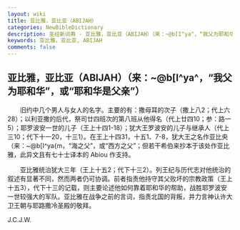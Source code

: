 ```yaml
---
layout: wiki
title: 亚比雅，亚比亚（ABIJAH）
categories: NewBibleDictionary
description: 圣经新词典 - 亚比雅，亚比亚（ABIJAH）（来：~@b[I^ya^，“我父为耶和华”，或“耶和华是父亲”）
keywords: 亚比雅，亚比亚, ABIJAH
comments: false
---
```


## 亚比雅，亚比亚（ABIJAH）（来：~@b[I^ya^，“我父为耶和华”，或“耶和华是父亲”）

　　旧约中几个男人与女人的名字。主要的有：撒母耳的次子（撒上八2；代上六28）；以利亚撒的后代，祭司廿四班次的第八班从他得名（代上廿四10；参：路一5）；耶罗波安一世的儿子（王上十四1-18）；犹大王罗波安的儿子与继承人（代上三10；代下十一20，十三1）。在王上十四31，十五1、7-8，犹大王之名作亚比央（来：~@b[I^ya{m，“海之父”，或“西方之父”；但若干希伯来抄本于该处作亚比雅，此异文且有七十士译本的 Abiou 作支持。

　　亚比雅统治犹大三年（王上十五2；代下十三2）。列王纪与历代志对他统治的叙述有显著不同，然而两者仍可协调。前者指责他持守其父败坏的宗教政策（王上十五3），代下十三的记载，则主要论述他如何靠着耶和华的帮助，战胜耶罗波安一世较强大的军队。亚比雅在战争之前的言词，指责北国的背叛，并力言神认许大卫王朝与耶路撒冷圣殿的敬拜。

J.C.J.W.
